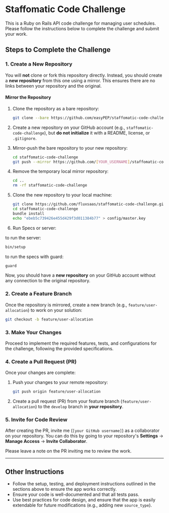 # Staffomatic Code Challenge

This is a Ruby on Rails API code challenge for managing user schedules. Please follow the instructions below to complete the challenge and submit your work.

## Steps to Complete the Challenge

### 1. Create a New Repository

You will **not** clone or fork this repository directly. Instead, you should create a **new repository** from this one using a mirror. This ensures there are no links between your repository and the original.

#### Mirror the Repository

1. Clone the repository as a bare repository:

   ```bash
   git clone --bare https://github.com/easyPEP/staffomatic-code-challenge staffomatic-code-challenge
   ```

2. Create a new repository on your GitHub account (e.g., `staffomatic-code-challenge`), but **do not initialize** it with a README, license, or `.gitignore`.

3. Mirror-push the bare repository to your new repository:

   ```bash
   cd staffomatic-code-challenge
   git push --mirror https://github.com/[YOUR_USERNAME]/staffomatic-code-challenge.git
   ```

4. Remove the temporary local mirror repository:
   ```bash
   cd ..
   rm -rf staffomatic-code-challenge
   ```
5. Clone the new repository to your local machine:

   ```bash
   git clone https://github.com/fluxsaas/staffomatic-code-challenge.git staffomatic-code-challenge
   cd staffomatic-code-challenge
   bundle install
   echo "ebeb5c739426e455d429f3d011384b77" > config/master.key
   ```

6. Run Specs or server:

to run the server:

```bash
bin/setup
```

to run the specs with guard:

```bash
guard
```

Now, you should have a **new repository** on your GitHub account without any connection to the original repository.

### 2. Create a Feature Branch

Once the repository is mirrored, create a new branch (e.g., `feature/user-allocation`) to work on your solution:

```bash
git checkout -b feature/user-allocation
```

### 3. Make Your Changes

Proceed to implement the required features, tests, and configurations for the challenge, following the provided specifications.

### 4. Create a Pull Request (PR)

Once your changes are complete:

1. Push your changes to your remote repository:

   ```bash
   git push origin feature/user-allocation
   ```

2. Create a pull request (PR) from your feature branch (`feature/user-allocation`) to the `develop` branch in **your repository**.

### 5. Invite for Code Review

After creating the PR, invite me (`[your GitHub username]`) as a collaborator on your repository. You can do this by going to your repository's **Settings** → **Manage Access** → **Invite Collaborator**.

Please leave a note on the PR inviting me to review the work.

---

## Other Instructions

- Follow the setup, testing, and deployment instructions outlined in the sections above to ensure the app works correctly.
- Ensure your code is well-documented and that all tests pass.
- Use best practices for code design, and ensure that the app is easily extendable for future modifications (e.g., adding new `source_type`).
